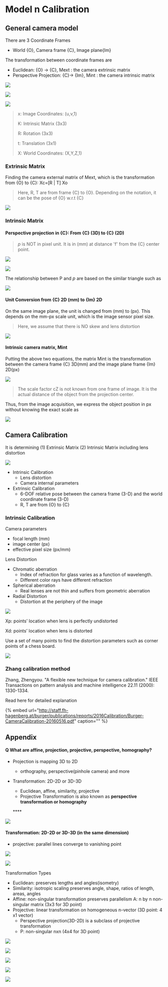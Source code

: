 # Model n Calibration

## General camera model

There are 3 Coordinate Frames

* World {O}, Camera frame {C}, Image plane{Im} 

The transformation between coordinate frames are

* Euclidean: {O} -&gt; {C},  Mext : the camera extrinsic matrix
* Perspective Projection: {C}-&gt; {Im},  Mint : the camera intrinsic matrix

![](https://github.com/ykkimhgu/DLIP_doc/tree/3298e5d2a4b6369e5cef7973dd93eef44ca7addf/images/image%20%28290%29.png)

![](https://github.com/ykkimhgu/DLIP_doc/tree/3298e5d2a4b6369e5cef7973dd93eef44ca7addf/images/image%20%28293%29.png)

![](https://github.com/ykkimhgu/DLIP_doc/tree/3298e5d2a4b6369e5cef7973dd93eef44ca7addf/images/image%20%28288%29.png)

> x: Image Coordinates: \(u,v,1\)
>
> K: Intrinsic Matrix \(3x3\)
>
> R: Rotation \(3x3\)
>
> t: Translation \(3x1\)
>
> X: World Coordinates: \(X,Y,Z,1\)

### Extrinsic Matrix

Finding the camera external matrix of Mext, which is the transformation from {O} to {C}: Xc=\[R \| T\] Xo

> Here, R, T are from frame {C} to {O}. Depending on the notation, it can be the pose of {O} w.r.t {C}

![](https://github.com/ykkimhgu/DLIP_doc/tree/3298e5d2a4b6369e5cef7973dd93eef44ca7addf/images/image%20%28285%29.png)

### Intrinsic Matrix

#### Perspective projection in {C}:  From {C} \(3D\) to {C} \(2D\)

> _p_ is NOT in pixel unit. It is in \(mm\) at distance 'f' from the {C} center point.

![](https://github.com/ykkimhgu/DLIP_doc/tree/3298e5d2a4b6369e5cef7973dd93eef44ca7addf/images/image%20%28294%29.png)

![](https://github.com/ykkimhgu/DLIP_doc/tree/3298e5d2a4b6369e5cef7973dd93eef44ca7addf/images/image%20%28281%29.png)

The relationship between P and _p_ are based on the similar triangle such as

![](https://github.com/ykkimhgu/DLIP_doc/tree/3298e5d2a4b6369e5cef7973dd93eef44ca7addf/images/image%20%28283%29.png)

#### Unit Conversion from {C} 2D \(mm\) to {Im} 2D

On the same image plane, the unit is changed from \(mm\) to \(px\). This depends on the mm-px scale unit, which is the image sensor pixel size.

> Here, we assume that there is NO skew and lens distortion

![](https://github.com/ykkimhgu/DLIP_doc/tree/3298e5d2a4b6369e5cef7973dd93eef44ca7addf/images/image%20%28282%29.png)

#### Intrinsic camera matrix, Mint

Putting the above two equations, the matrix Mint is the transformation between the camera frame {C} 3D\(mm\) and the image plane frame {Im} 2D\(px\)

![](https://github.com/ykkimhgu/DLIP_doc/tree/3298e5d2a4b6369e5cef7973dd93eef44ca7addf/images/image%20%28284%29.png)

> The scale factor cZ is not known from one frame of image. It is the actual distance of the object from the projection center.

Thus, from the image acquisition, we express the object position in px without knowing the exact scale as

![](https://github.com/ykkimhgu/DLIP_doc/tree/3298e5d2a4b6369e5cef7973dd93eef44ca7addf/images/image%20%28291%29.png)

## Camera Calibration

It is determining \(1\) Extrinsic Matrix \(2\) Intrinsic Matrix including lens distortion

![](https://github.com/ykkimhgu/DLIP_doc/tree/3298e5d2a4b6369e5cef7973dd93eef44ca7addf/images/image%20%28287%29.png)

* Intrinsic Calibration
  * Lens distortion 
  * Camera internal parameters
* Extrinsic Calibration
  * 6-DOF relative pose between the camera frame \(3-D\) and the world coordinate frame \(3-D\)
  * R, T are from {O} to {C}

### Intrinsic Calibration

Camera parameters

* focal length \(mm\)
* image center \(px\)
* effective pixel size \(px/mm\)

Lens Distortion

* Chromatic aberration 
  * Index of refraction for glass varies as a function of wavelength.
  * Different color rays have different refraction
* Spherical aberration
  * Real lenses are not thin and suffers from geometric aberration
* Radial Distortion
  * Distortion at the periphery of the image

![](https://github.com/ykkimhgu/DLIP_doc/tree/3298e5d2a4b6369e5cef7973dd93eef44ca7addf/images/image%20%28286%29.png)

Xp: points’ location when lens is perfectly undistorted

Xd: points’ location when lens is distorted

Use a set of many points to find the distortion parameters such as corner points of a chess board.

![](https://github.com/ykkimhgu/DLIP_doc/tree/3298e5d2a4b6369e5cef7973dd93eef44ca7addf/images/image%20%28280%29.png)

### Zhang calibration method

Zhang, Zhengyou. "A flexible new technique for camera calibration." IEEE Transactions on pattern analysis and machine intelligence 22.11 \(2000\): 1330-1334.

Read here for detailed explanation

{% embed url="http://staff.fh-hagenberg.at/burger/publications/reports/2016Calibration/Burger-CameraCalibration-20160516.pdf" caption="" %}

## Appendix

#### Q What are affine, projection, projective, perspective, homography?

* Projection is mapping 3D to 2D
  * orthography, perspective\(pinhole camera\) and more
* Transformation: 2D-2D or 3D-3D

  * Euclidean, affine, similarity, projective 
  * Projective Transformation is also known as  **perspective transformation or homography**

  \*\*\*\*

![](https://github.com/ykkimhgu/DLIP_doc/tree/3298e5d2a4b6369e5cef7973dd93eef44ca7addf/images/image%20%28301%29.png)

#### Transformation: 2D-2D or 3D-3D \(in the same dimension\)

* projective: parallel lines converge to vanishing point

![](https://github.com/ykkimhgu/DLIP_doc/tree/3298e5d2a4b6369e5cef7973dd93eef44ca7addf/images/image%20%28297%29.png)

![](https://github.com/ykkimhgu/DLIP_doc/tree/3298e5d2a4b6369e5cef7973dd93eef44ca7addf/images/image%20%28298%29.png)

Transformation Types

* Euclidean: preserves lengths and angles\(isometry\)
* Similarity: isotropic scaling preserves angle, shape, ratios of length, areas, angles
* Affine: non-singular transformation preserves parallelism A: n by n non-singular matrix \(3x3 for 3D point\)
* Projective: linear transformation on homogeneous n-vector \(3D point: 4 x1 vector\)
  * Perspective projection\(3D-2D\) is a subclass of projective transformation 
  * P: non-singular nxn \(4x4 for 3D point\)

![](https://github.com/ykkimhgu/DLIP_doc/tree/3298e5d2a4b6369e5cef7973dd93eef44ca7addf/images/image%20%28295%29.png)

![](https://github.com/ykkimhgu/DLIP_doc/tree/3298e5d2a4b6369e5cef7973dd93eef44ca7addf/images/image%20%28303%29.png)

![](https://github.com/ykkimhgu/DLIP_doc/tree/3298e5d2a4b6369e5cef7973dd93eef44ca7addf/images/image%20%28296%29.png)

![](https://github.com/ykkimhgu/DLIP_doc/tree/3298e5d2a4b6369e5cef7973dd93eef44ca7addf/images/image%20%28299%29.png)

![](https://github.com/ykkimhgu/DLIP_doc/tree/3298e5d2a4b6369e5cef7973dd93eef44ca7addf/images/image%20%28302%29.png)

